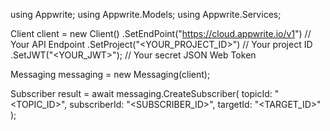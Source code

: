 using Appwrite;
using Appwrite.Models;
using Appwrite.Services;

Client client = new Client()
    .SetEndPoint("https://cloud.appwrite.io/v1") // Your API Endpoint
    .SetProject("<YOUR_PROJECT_ID>") // Your project ID
    .SetJWT("<YOUR_JWT>"); // Your secret JSON Web Token

Messaging messaging = new Messaging(client);

Subscriber result = await messaging.CreateSubscriber(
    topicId: "<TOPIC_ID>",
    subscriberId: "<SUBSCRIBER_ID>",
    targetId: "<TARGET_ID>"
);